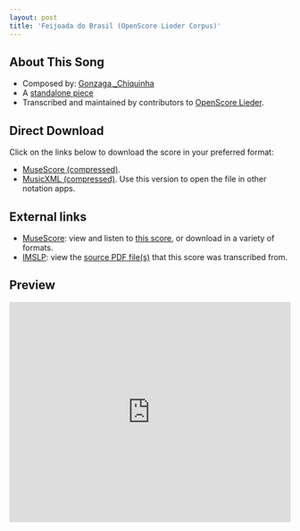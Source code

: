 ```yaml
---
layout: post
title: 'Feijoada do Brasil (OpenScore Lieder Corpus)'
---
```


## About This Song

- Composed by: [Gonzaga,_Chiquinha](https://fourscoreandmore.org/openscore/lieder/Gonzaga,_Chiquinha)
- A [standalone piece](https://fourscoreandmore.org/openscore/lieder/Gonzaga,_Chiquinha/_)
- Transcribed and maintained by contributors to [OpenScore Lieder].

[OpenScore Lieder]: https://musescore.com/openscore-lieder-corpus

## Direct Download

Click on the links below to download the score in your preferred format:
- [MuseScore (compressed)](https://github.com/openscore/lieder/blob/main/scores/Gonzaga,_Chiquinha/_/Feijoada_do_Brasil/lc6611543.mscz?raw=true).
- [MusicXML (compressed)](https://github.com/openscore/lieder/blob/main/scores/Gonzaga,_Chiquinha/_/Feijoada_do_Brasil/lc6611543.mxl?raw=true). Use this version to open the file in other notation apps.

## External links

- [MuseScore]: view and listen to [this score][MuseScore], or download in a variety of formats.
- [IMSLP]: view the [source PDF file(s)][IMSLP] that this score was transcribed from.

[MuseScore]: https://musescore.com/score/6611543
[IMSLP]: https://imslp.org/wiki/Special:ReverseLookup/600895

## Preview

<iframe width="100%" height="394" src="https://musescore.com/openscore-lieder-corpus/scores/6611543/embed" frameborder="0" allowfullscreen allow="autoplay; fullscreen"></iframe>
